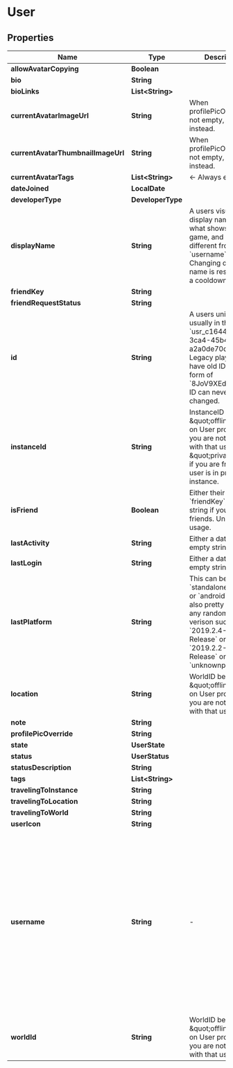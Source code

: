 

# User


## Properties

| Name | Type | Description | Notes |
|------------ | ------------- | ------------- | -------------|
|**allowAvatarCopying** | **Boolean** |  |  |
|**bio** | **String** |  |  |
|**bioLinks** | **List&lt;String&gt;** |  |  |
|**currentAvatarImageUrl** | **String** | When profilePicOverride is not empty, use it instead. |  |
|**currentAvatarThumbnailImageUrl** | **String** | When profilePicOverride is not empty, use it instead. |  |
|**currentAvatarTags** | **List&lt;String&gt;** | &lt;- Always empty. |  [optional] |
|**dateJoined** | **LocalDate** |  |  |
|**developerType** | **DeveloperType** |  |  |
|**displayName** | **String** | A users visual display name. This is what shows up in-game, and can different from their &#x60;username&#x60;. Changing display name is restricted to a cooldown period. |  |
|**friendKey** | **String** |  |  |
|**friendRequestStatus** | **String** |  |  [optional] |
|**id** | **String** | A users unique ID, usually in the form of &#x60;usr_c1644b5b-3ca4-45b4-97c6-a2a0de70d469&#x60;. Legacy players can have old IDs in the form of &#x60;8JoV9XEdpo&#x60;. The ID can never be changed. |  |
|**instanceId** | **String** | InstanceID can be \&quot;offline\&quot; on User profiles if you are not friends with that user and \&quot;private\&quot; if you are friends and user is in private instance. |  [optional] |
|**isFriend** | **Boolean** | Either their &#x60;friendKey&#x60;, or empty string if you are not friends. Unknown usage. |  |
|**lastActivity** | **String** | Either a date-time or empty string. |  |
|**lastLogin** | **String** | Either a date-time or empty string. |  |
|**lastPlatform** | **String** | This can be &#x60;standalonewindows&#x60; or &#x60;android&#x60;, but can also pretty much be any random Unity verison such as &#x60;2019.2.4-801-Release&#x60; or &#x60;2019.2.2-772-Release&#x60; or even &#x60;unknownplatform&#x60;. |  |
|**location** | **String** | WorldID be \&quot;offline\&quot; on User profiles if you are not friends with that user. |  [optional] |
|**note** | **String** |  |  [optional] |
|**profilePicOverride** | **String** |  |  |
|**state** | **UserState** |  |  |
|**status** | **UserStatus** |  |  |
|**statusDescription** | **String** |  |  |
|**tags** | **List&lt;String&gt;** |   |  |
|**travelingToInstance** | **String** |  |  [optional] |
|**travelingToLocation** | **String** |  |  [optional] |
|**travelingToWorld** | **String** |  |  [optional] |
|**userIcon** | **String** |  |  |
|**username** | **String** | -| A users unique name, used during login. This is different from &#x60;displayName&#x60; which is what shows up in-game. A users &#x60;username&#x60; can never be changed.&#39; **DEPRECATED:** VRChat API no longer return usernames of other users. [See issue by Tupper for more information](https://github.com/pypy-vrc/VRCX/issues/429). |  [optional] |
|**worldId** | **String** | WorldID be \&quot;offline\&quot; on User profiles if you are not friends with that user. |  [optional] |



